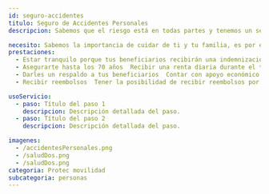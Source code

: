 ```yaml
---
id: seguro-accidentes
titulo: Seguro de Accidentes Personales
descripcion: Sabemos que el riesgo está e​​n todas partes y tenemos un seguro con el que te sentirás más protegido, sea porque te gusta salir en tu bicicleta, conduces tu carro con frecuencia o caminas tranquilo por un parque.Con el Seguro de Accidentes Personales te indemnizamos a ti o a tus beneficiarios en caso de que presentes alguna invalidez o fallezcas con motivo de una situación accidental. También tienes la posibilidad de contratar coberturas adicionales que complementan tu tranquilidad. Si te incapacitan, recibes una renta por cada día que no puedas trabajar o realizar tus actividades cotidianas con normalidad. Adicionalmente, te reembolsamos los gastos médicos en que incurras a causa de un accidente y que tu EPS o tu Seguro de Salud no cubran.

necesito: Sabemos la importancia de cuidar de ti y tu familia, es por ello que, te brindamos las mejores opciones que te permitirán disfrutar de los momentos más especiales de tu vida con tranquilidad.
prestaciones: 
  - Estar tranquilo porque tus beneficiarios recibirán una indemnización en caso de que fallezcas en un accidente o como consecuencia de este.
  - Asegurarte hasta los 70 años  Recibir una renta diaria durante el tiempo que tarde tu recuperación para que tú y tus seres queridos ​no pierdan su calidad de vida.
  - Darles un respaldo a tus beneficiarios  Contar con apoyo económico si quedas con una invalidez o desmembración a causa de un accidente.
  - Recibir reembolsos  Tener la posibilidad de recibir reembolsos por los gastos médicos en que incurras a consecuencia de un

usoServicio:
  - paso: Título del paso 1
    descripcion: Descripción detallada del paso.
  - paso: Título del paso 2
    descripcion: Descripción detallada del paso.

imagenes:
  - /accidentesPersonales.png
  - /saludDos.png
  - /saludDos.png
categoria: Protec movilidad
subcategoria: personas
---
```


